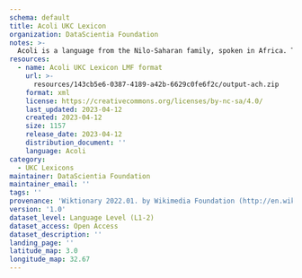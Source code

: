 ```yaml
---
schema: default
title: Acoli UKC Lexicon
organization: DataScientia Foundation
notes: >-
  Acoli is a language from the Nilo-Saharan family, spoken in Africa. The UKC Lexicon of Acoli is represented as a lexico-semantic network. It consists of words, word senses, synsets, as well as sense-level and synset-level relationships.
resources:
  - name: Acoli UKC Lexicon LMF format
    url: >-
      resources/143cb5e6-0387-4189-a42b-6629c0fe6f2c/output-ach.zip
    format: xml
    license: https://creativecommons.org/licenses/by-nc-sa/4.0/
    last_updated: 2023-04-12
    created: 2023-04-12
    size: 1157
    release_date: 2023-04-12
    distribution_document: ''
    language: Acoli
category:
  - UKC Lexicons
maintainer: DataScientia Foundation
maintainer_email: ''
tags: ''
provenance: 'Wiktionary 2022.01. by Wikimedia Foundation (http://en.wiktionary.org); CogNet 2.1 by Khuyagbaatar Batsuren, National University of Mongolia (http://cognet.ukc.disi.unitn.it); Princeton WordNet 2.1 by Princeton University (https://wordnet.princeton.edu)'
version: '1.0'
dataset_level: Language Level (L1-2)
dataset_access: Open Access
dataset_description: ''
landing_page: ''
latitude_map: 3.0
longitude_map: 32.67
---
```

